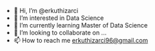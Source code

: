 - 👋 Hi, I’m @erkuthizarci
- 👀 I’m interested in Data Science
- 🌱 I’m currently learning Master of Data Science
- 💞️ I’m looking to collaborate on ...
- 📫 How to reach me erkuthizarci96@gmail.com

<!---
erkuthizarci/erkuthizarci is a ✨ special ✨ repository because its `README.md` (this file) appears on your GitHub profile.
You can click the Preview link to take a look at your changes.
--->
